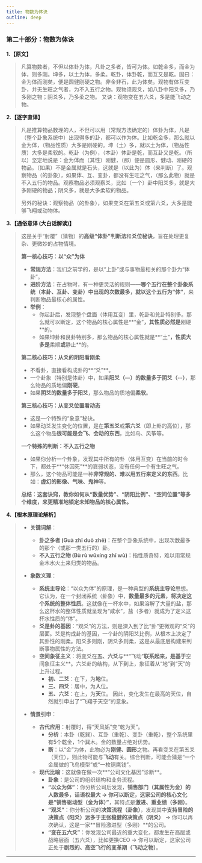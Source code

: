 ```yaml
---
title: 物数为体诀
outline: deep
---
```

  
### **第二十部分：物数为体诀**

**1.【原文】**
> 凡算物数者，不但以体卦为体，凡卦之多者，皆可为体。如乾金多，而金为体，则多刚。坤多，以土为体，多柔。乾卦，体卦乾，而互又是乾。固曰：金为体而刚矣，便是圆健刚硬之物。非金非石，此为体矣。观物有体互变卦，并无生旺之气者，为不入五行之物。观物须观爻，如八卦中阳爻多，乃多刚之物；阴爻多，乃多柔之物。
> 又诀：观物变在五六爻，多是能飞动之物。

**2.【逐字直译】**
> 凡是推算物品数理的人，不但可以用（常规方法确定的）体卦为体，凡是（整个卦象系统中）出现得多的卦，都可以作为体。比如乾金多，那么就以金为体，（物品性质）大多是刚硬的。坤（土）多，就以土为体，（物品性质）大多是柔软的。乾卦（为例），（本卦）体卦是乾，而互卦又是乾。（所以）坚定地说是：金为体而（其性）刚健，（那）便是圆形、健动、刚硬的物品。（如果）不是金属就是石头，这就是（以此为）体（来判断）了。观察物品（的卦象），如果体、互、变卦，都没有生旺之气，（那么此物）就是不入五行的物品。观察物品必须观察爻，比如（一个）卦中阳爻多，就是大多刚硬的物品；阴爻多，就是大多柔软的物品。
> 
> 另外的秘诀：观察物品（的卦象），如果变爻在第五爻或第六爻，大多是能够飞翔或动物体。

**3.【通俗意译 (大白话解读)】**
> 这是关于“射覆”（猜物）的**高级“体卦”判断法**和**爻位秘诀**，旨在处理更复杂、更微妙的占物情境。
> 
> **第一核心技巧：以“众”为体**
> 
> *   **常规方法**：我们之前学的，是以“上卦”或与事物最相关的那个卦为“体卦”。
> *   **进阶方法**：在占物时，有一种更灵活的规则——**哪个五行在整个卦象系统（本卦、互卦、变卦）中出现的次数最多，就以这个五行为“体”**，来判断物品最核心的属性。
> *   **举例**：
>     *   你起卦后，发现整个盘面（体用互变）里，乾卦和兑卦特别多。那么就可以断定，这个物品的核心属性是**“金”**，其性质必然是**刚硬**的。
>     *   如果坤卦和艮卦特别多，那么物品的核心属性就是**“土”**，性质大多是**柔顺**或**静止**的。
> 
> **第二核心技巧：从爻的阴阳看刚柔**
> 
> *   不看卦，直接看构成卦的**“爻”**。
> *   一个卦象（特别是体卦）中，如果**阳爻（—）的数量多于阴爻（--）**，那么物品的质地偏**刚硬**。
> *   如果**阴爻的数量多于阳爻**，那么物品的质地偏**柔软**。
> 
> **第三核心技巧：从变爻位置看动态**
> 
> *   这是一个特殊的“象意”秘诀。
> *   如果动爻发生变化的位置，是在**第五爻**或**第六爻**（即上卦的高位），那么这个物品**很可能是会飞、会动的东西**，比如鸟、风筝等。
> 
> **一个特殊的判断：不入五行之物**
> 
> *   如果你分析一个卦象，发现其中所有的卦（体用互变）在当前的时令下，都处于**“休囚死”**的衰弱状态，没有任何一个有生旺之气。
> *   那么，这个物品可能是一种**非常规的、难以用五行来定义的东西**。比如：**虚幻的影像、气味、鬼神**等。
> 
> **总结：这套诀窍，教你如何从“数量优势”、“阴阳比例”、“空间位置”等多个维度，来更精准地锁定未知物品的核心属性。**

**4.【根本原理论解析】**
> *   **关键词解**：
>     *   **卦之多者 (Guà zhī duō zhě)**：在整个卦象系统中，出现次数最多的那个（或那一类五行的）卦。
>     *   **不入五行之物 (Bù rù wǔxíng zhī wù)**：指性质奇特，难以用常规金木水火土来归类的物品。
> 
> *   **象数义理**：
>     *   **系统主导论**：“以众为体”的原理，是一种典型的**系统主导论**思想。它认为，在一个封闭系统（卦象）中，**数量最多的元素，将决定这个系统的整体性质**。这就像在一杯水中，如果溶解了大量的盐，那么这杯水的整体性质就呈现为“咸水”，盐（多者）就成为了定义这杯水性质的“体”。
>     *   **爻是卦的基因**：“观爻”的方法，则是深入到了比“卦”更微观的“爻”的层面。爻是构成卦的基因，一个卦的阴阳爻比例，从根本上决定了其卦性的刚柔。阳爻多则刚，阴爻多则柔，这是从最底层构建来判断事物属性的方法。
>     *   **空间象征主义**：将变爻在**五、六爻**与**“飞动”**联系起来，是基于**空间象征主义**。六爻卦的结构，从下到上，象征着从“地”到“天”的上升过程。
>         *   **初、二爻**：在下，为**地**位。
>         *   **三、四爻**：居中，为**人**位。
>         *   **五、六爻**：在上，为**天**位。
>         因此，变化发生在最高的天位，自然就引申出了“飞翔于天空”的意象。
> 
> *   **情景引申**：
>     *   **古代应用**：射覆时，得“天风姤”变“乾为天”。
>         *   **分析**：本卦（乾巽）、互卦（重乾）、变卦（重乾），整个系统里有5个乾金，1个巽木。金的数量占绝对优势。
>         *   **断**：以“金”为体，此物必为**刚健、圆形**之物。再看变爻在第五爻（天位），则此物可能与**飞动**有关。综合判断，可能会猜是“一个金属做的飞鸟模型”或“一枚铜鹰钱”。
>     *   **现代比喻**：这就像在做一次**“公司文化基因”诊断**。
>         *   **卦象**：是公司的组织结构和业务流程。
>         *   **“以众为体”**：你分析公司后发现，**销售部门（其属性为金）**的人数最多，话语权最大 -> 你可以断定，这家公司的核心文化是**“销售驱动型（金为体）”**，其特点是**激进、重业绩（多刚）**。
>         *   **“观爻”**：你分析公司的**决策流程（卦象）**，发现其中**支持冒险的决策点（阳爻）**远多于**主张稳健的决策点（阴爻）** -> 你可以再次确认，这是一家**冒险激进型（多刚）**的公司。
>         *   **“变在五六爻”**：你发现公司最近的重大变化，都发生在高层或战略层面（五六爻），比如更换CEO -> 你可以断定，这家公司正处于**剧烈的、高空飞行的变革期（飞动之物）**。

---
